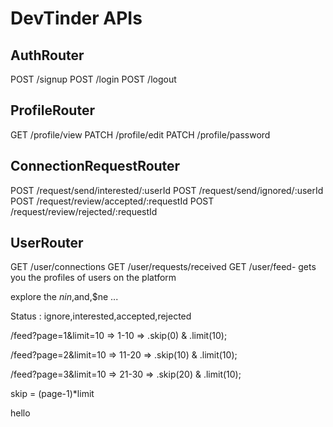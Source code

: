 # DevTinder APIs

## AuthRouter

POST /signup
POST /login
POST /logout

## ProfileRouter
GET /profile/view
PATCH /profile/edit
PATCH /profile/password

## ConnectionRequestRouter
POST /request/send/interested/:userId
POST /request/send/ignored/:userId
POST /request/review/accepted/:requestId
POST /request/review/rejected/:requestId

## UserRouter
GET /user/connections
GET /user/requests/received
GET /user/feed- gets you the profiles of users on the platform


explore the $nin,$and,$ne ...  


Status : ignore,interested,accepted,rejected


/feed?page=1&limit=10 => 1-10 => .skip(0) & .limit(10);

/feed?page=2&limit=10 => 11-20 => .skip(10) & .limit(10);

/feed?page=3&limit=10 => 21-30 => .skip(20) & .limit(10);


skip = (page-1)*limit


hello